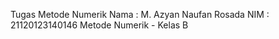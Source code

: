 Tugas Metode Numerik
Nama    : M. Azyan Naufan Rosada
NIM     : 21120123140146
Metode Numerik - Kelas B
